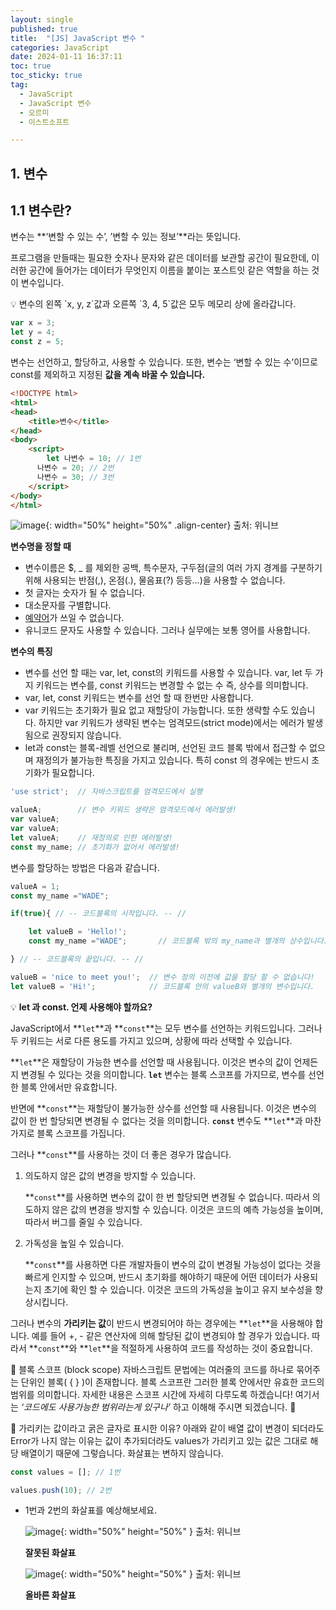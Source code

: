 ```yaml
---
layout: single
published: true
title:  "[JS] JavaScript 변수 "
categories: JavaScript
date: 2024-01-11 16:37:11
toc: true
toc_sticky: true
tag:   
  - JavaScript
  - JavaScript 변수 
  - 오르미
  - 이스트소프트

---
```


## 1. 변수

## 1.1 변수란?

변수는 **‘변할 수 있는 수’, ’변할 수 있는 정보’**라는 뜻입니다.

프로그램을 만들때는 필요한 숫자나 문자와 같은 데이터를 보관할 공간이 필요한데, 이러한 공간에 들어가는 데이터가 무엇인지 이름을 붙이는 포스트잇 같은 역할을 하는 것이 변수입니다. 

<div class="notice--primary" markdown="1">
💡 변수의 왼쪽 `x, y, z`값과 오른쪽 `3, 4, 5`값은 모두 메모리 상에 올라갑니다.

```jsx
var x = 3;
let y = 4;
const z = 5;
```

</div>

변수는 선언하고, 할당하고, 사용할 수 있습니다. 또한, 변수는 ‘변할 수 있는 수’이므로 const를 제외하고 지정된 **값을 계속 바꿀 수 있습니다.**

```html
<!DOCTYPE html>
<html>
<head>
	<title>변수</title>
</head>
<body>
	<script>
	    let 나변수 = 10; // 1번
      나변수 = 20; // 2번
      나변수 = 30; // 3번
	</script>
</body>
</html>
```

![image](https://github.com/BaxDailyGit/BaxDailyGit/assets/99312529/4daa2e53-48f0-49e7-aa87-3e49977576e2){: width="50%" height="50%" .align-center}
출처: 위니브

**변수명을 정할 때** 

- 변수이름은 $, _ 를 제외한 공백, 특수문자, 구두점(글의 여러 가지 경계를 구분하기 위해 사용되는 반점(,), 온점(.), 물음표(?) 등등…)을 사용할 수 없습니다.
- 첫 글자는 숫자가 될 수 없습니다.
- 대소문자를 구별합니다.
- [예약어](https://developer.mozilla.org/en-US/docs/Web/JavaScript/Reference/Lexical_grammar#reserved_words)가 쓰일 수 없습니다.
- 유니코드 문자도 사용할 수 있습니다. 그러나 실무에는 보통 영어를 사용합니다.

**변수의 특징**

- 변수를 선언 할 때는 var, let, const의 키워드를 사용할 수 있습니다. var, let 두 가지 키워드는 변수를, const 키워드는 변경할 수 없는 수 즉, 상수를 의미합니다.
- var, let, const 키워드는 변수를 선언 할 때 한번만 사용합니다.
- var 키워드는 초기화가 필요 없고 재할당이 가능합니다. 또한 생략할 수도 있습니다. 하지만 var 키워드가 생략된 변수는 엄격모드(strict mode)에서는 에러가 발생됨으로 권장되지 않습니다.
- let과 const는 블록-레벨 선언으로 불리며, 선언된 코드 블록 밖에서 접근할 수 없으며 재정의가 불가능한 특징을 가지고 있습니다. 특히 const 의 경우에는 반드시 초기화가 필요합니다.

```jsx
'use strict';  // 자바스크립트를 엄격모드에서 실행

valueA;        // 변수 키워드 생략은 엄격모드에서 에러발생!
var valueA;
var valueA;
let valueA;    // 재정의로 인한 에러발생!
const my_name; // 초기화가 없어서 에러발생!
```

변수를 할당하는 방법은 다음과 같습니다.

```jsx
valueA = 1;
const my_name ="WADE";

if(true){ // -- 코드블록의 시작입니다. -- //

	let valueB = 'Hello!';
	const my_name ="WADE";       // 코드블록 밖의 my_name과 별개의 상수입니다.

} // -- 코드블록의 끝입니다. -- //

valueB = 'nice to meet you!';  // 변수 정의 이전에 값을 할당 할 수 없습니다!
let valueB = 'Hi!';            // 코드블록 안의 valueB와 별개의 변수입니다.
```


💡 **let 과 const. 언제 사용해야 할까요?**

JavaScript에서 **`let`**과 **`const`**는 모두 변수를 선언하는 키워드입니다. 그러나 두 키워드는 서로 다른 용도를 가지고 있으며, 상황에 따라 선택할 수 있습니다.

**`let`**은 재할당이 가능한 변수를 선언할 때 사용됩니다. 이것은 변수의 값이 언제든지 변경될 수 있다는 것을 의미합니다. **`let`** 변수는 블록 스코프를 가지므로, 변수를 선언한 블록 안에서만 유효합니다.

반면에 **`const`**는 재할당이 불가능한 상수를 선언할 때 사용됩니다. 이것은 변수의 값이 한 번 할당되면 변경될 수 없다는 것을 의미합니다. **`const`** 변수도 **`let`**과 마찬가지로 블록 스코프를 가집니다.

그러나 **`const`**를 사용하는 것이 더 좋은 경우가 많습니다.

1. 의도하지 않은 값의 변경을 방지할 수 있습니다.
    
    **`const`**를 사용하면 변수의 값이 한 번 할당되면 변경될 수 없습니다. 따라서 의도하지 않은 값의 변경을 방지할 수 있습니다. 이것은 코드의 예측 가능성을 높이며, 따라서 버그를 줄일 수 있습니다.
    
2. 가독성을 높일 수 있습니다.
    
    **`const`**를 사용하면 다른 개발자들이 변수의 값이 변경될 가능성이 없다는 것을 빠르게 인지할 수 있으며, 반드시 초기화를 해야하기 때문에 어떤 데이터가 사용되는지 초기에 확인 할 수 있습니다. 이것은 코드의 가독성을 높이고 유지 보수성을 향상시킵니다.
    

그러나 변수의 **가리키는 값**이 반드시 변경되어야 하는 경우에는 **`let`**을 사용해야 합니다. 예를 들어 +, - 같은 연산자에 의해 할당된 값이 변경되야 할 경우가 있습니다. 따라서 **`const`**와 **`let`**을 적절하게 사용하여 코드를 작성하는 것이 중요합니다.


🤔 블록 스코프 (block scope)
자바스크립트 문법에는 여러줄의 코드를 하나로 묶어주는 단위인 블록( { } )이 존재합니다.
블록 스코프란 그러한 블록 안에서만 유효한 코드의 범위를 의미합니다. 자세한 내용은 스코프 시간에 자세히 다루도록 하겠습니다! 여기서는 *‘코드에도 사용가능한 범위라는게 있구나’* 하고 이해해 주시면 되겠습니다. 🙂


🧐 가리키는 값이라고 굵은 글자로 표시한 이유?
아래와 같이 배열 값이 변경이 되더라도 Error가 나지 않는 이유는 값이 추가되더라도 values가 가리키고 있는 값은 그대로 해당 배열이기 때문에 그렇습니다. 화살표는 변하지 않습니다.

```jsx
const values = []; // 1번

values.push(10); // 2번
```

- 1번과 2번의 화살표를 예상해보세요.
    
        
    ![image](https://github.com/BaxDailyGit/BaxDailyGit/assets/99312529/bb03438b-6bd8-429a-b437-4a6eaa959e99){: width="50%" height="50%" }
    출처: 위니브
    
    **잘못된 화살표**
    
    ![image](https://github.com/BaxDailyGit/BaxDailyGit/assets/99312529/1fc08fec-8b07-4b54-80b8-1819ee032597){: width="50%" height="50%" }
    출처: 위니브
    
    **올바른 화살표**
    
